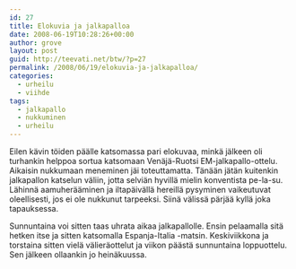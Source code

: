```yaml
---
id: 27
title: Elokuvia ja jalkapalloa
date: 2008-06-19T10:28:26+00:00
author: grove
layout: post
guid: http://teevati.net/btw/?p=27
permalink: /2008/06/19/elokuvia-ja-jalkapalloa/
categories:
  - urheilu
  - viihde
tags:
  - jalkapallo
  - nukkuminen
  - urheilu
---
```

Eilen kävin töiden päälle katsomassa pari elokuvaa, minkä jälkeen oli turhankin helppoa sortua katsomaan Venäjä-Ruotsi EM-jalkapallo-ottelu. Aikaisin nukkumaan meneminen jäi toteuttamatta. Tänään jätän kuitenkin jalkapallon katselun väliin, jotta selviän hyvillä mielin konventista pe-la-su. Lähinnä aamuherääminen ja iltapäivällä hereillä pysyminen vaikeutuvat oleellisesti, jos ei ole nukkunut tarpeeksi. Siinä välissä pärjää kyllä joka tapauksessa.

Sunnuntaina voi sitten taas uhrata aikaa jalkapallolle. Ensin pelaamalla sitä hetken itse ja sitten katsomalla Espanja-Italia -matsin. Keskiviikkona ja torstaina sitten vielä välieräottelut ja viikon päästä sunnuntaina loppuottelu. Sen jälkeen ollaankin jo heinäkuussa.